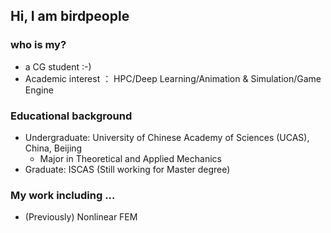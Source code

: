 ## Hi, I am birdpeople 
### who is my?
 - a CG student :-)
  - Academic interest ： HPC/Deep Learning/Animation & Simulation/Game Engine
### Educational background
 - Undergraduate: University of Chinese Academy of Sciences (UCAS), China, Beijing 
   - Major in Theoretical and Applied Mechanics 
 - Graduate: ISCAS (Still working for Master degree)
### My work including ...
 - (Previously) Nonlinear FEM
